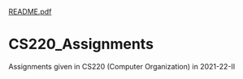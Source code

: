 [README.pdf](https://github.com/hitesh-anand/CS220_Assignments/files/8678948/README.pdf)
# CS220_Assignments
Assignments given in CS220 (Computer Organization) in 2021-22-II
